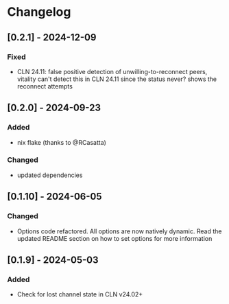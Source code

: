 # Changelog

## [0.2.1] - 2024-12-09

### Fixed

- CLN 24.11: false positive detection of unwilling-to-reconnect peers, vitality can't detect this in CLN 24.11 since the status never? shows the reconnect attempts

## [0.2.0] - 2024-09-23

### Added
- nix flake (thanks to @RCasatta)

### Changed
- updated dependencies

## [0.1.10] - 2024-06-05

### Changed

- Options code refactored. All options are now natively dynamic. Read the updated README section on how to set options for more information

## [0.1.9] - 2024-05-03

### Added

- Check for lost channel state in CLN v24.02+